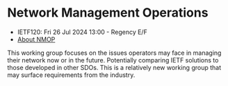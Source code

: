 # Network Management Operations 
* <IETFschedule>IETF120: Fri 26 Jul 2024 13:00 - Regency E/F</IETFschedule>
* [About NMOP](https://datatracker.ietf.org/group/nmop/about/)

This working group focuses on the issues operators may face in managing their network now or in the future. Potentially comparing IETF solutions to those developed in other SDOs. This is a relatively new working group that may surface requirements from the industry.


